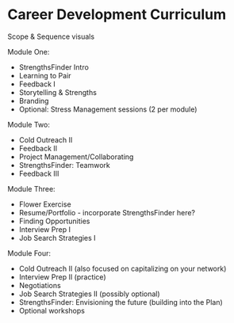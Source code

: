 # Career Development Curriculum

Scope & Sequence visuals

Module One:

* StrengthsFinder Intro
* Learning to Pair
* Feedback I
* Storytelling & Strengths
* Branding
* Optional: Stress Management sessions (2 per module)

Module Two:

* Cold Outreach II
* Feedback II
* Project Management/Collaborating
* StrengthsFinder: Teamwork
* Feedback III

Module Three:

* Flower Exercise
* Resume/Portfolio - incorporate StrengthsFinder here?
* Finding Opportunities
* Interview Prep I
* Job Search Strategies I

Module Four:

* Cold Outreach II (also focused on capitalizing on your network)
* Interview Prep II (practice)
* Negotiations
* Job Search Strategies II (possibly optional)
* StrengthsFinder: Envisioning the future (building into the Plan)
* Optional workshops

